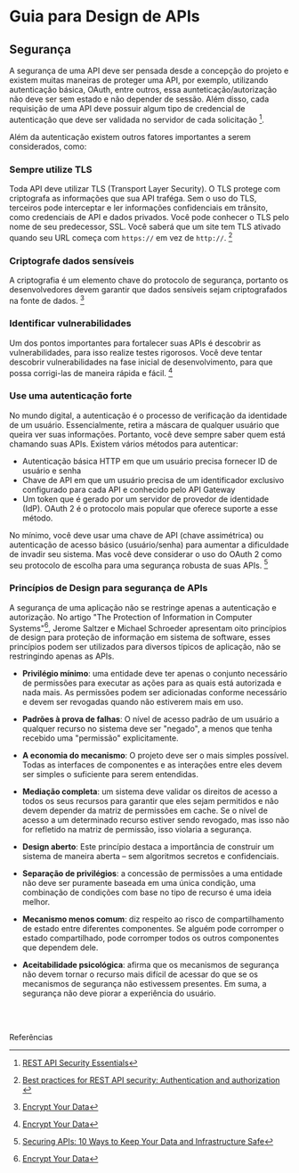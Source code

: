# Guia para Design de APIs

## Segurança

A segurança de uma API deve ser pensada desde a concepção do projeto e existem muitas maneiras de proteger uma API, por exemplo, utilizando autenticação básica, OAuth, entre outros, essa aunteticação/autorização não deve ser sem estado e não depender de sessão. Além disso, cada requisição de uma API deve possuir algum tipo de credencial de autenticação que deve ser validada no servidor de cada solicitação [^1].

Além da autenticação existem outros fatores importantes a serem considerados, como:

### Sempre utilize TLS

Toda API deve utilizar TLS (Transport Layer Security). O TLS protege com criptografa as informações que sua API traféga. Sem o uso do TLS, terceiros pode interceptar e ler informações confidenciais em trânsito, como credenciais de API e dados privados. Você pode conhecer o TLS pelo nome de seu predecessor, SSL. Você saberá que um site tem TLS ativado quando seu URL começa com `https://` em vez de `http://`. [^2]


### Criptografe dados sensíveis

A criptografia é um elemento chave do protocolo de segurança, portanto os desenvolvedores devem garantir que dados sensíveis sejam criptografados na fonte de dados. [^3]


### Identificar vulnerabilidades

Um dos pontos importantes para fortalecer suas APIs é descobrir as vulnerabilidades, para isso realize testes rigorosos. Você deve tentar descobrir vulnerabilidades na fase inicial de desenvolvimento, para que possa corrigi-las de maneira rápida e fácil. [^3]


### Use uma autenticação forte

No mundo digital, a autenticação é o processo de verificação da identidade de um usuário. Essencialmente, retira a máscara de qualquer usuário que queira ver suas informações. Portanto, você deve sempre saber quem está chamando suas APIs. Existem vários métodos para autenticar:

- Autenticação básica HTTP em que um usuário precisa fornecer ID de usuário e senha
- Chave de API em que um usuário precisa de um identificador exclusivo configurado para cada API e conhecido pelo API Gateway
- Um token que é gerado por um servidor de provedor de identidade (IdP). OAuth 2 é o protocolo mais popular que oferece suporte a esse método.

No mínimo, você deve usar uma chave de API (chave assimétrica) ou autenticação de acesso básico (usuário/senha) para aumentar a dificuldade de invadir seu sistema. Mas você deve considerar o uso do OAuth 2 como seu protocolo de escolha para uma segurança robusta de suas APIs. [^4]


### Princípios de Design para segurança de APIs

A segurança de uma aplicação não se restringe apenas a autenticação e autorização. No artigo "The Protection of Information in Computer Systems"[^3], Jerome Saltzer e Michael Schroeder apresentam oito princípios de design para proteção de informação em sistema de software, esses princípios podem ser utilizados para diversos típicos de aplicação, não se restringindo apenas as APIs.

- **Privilégio mínimo**: uma entidade deve ter apenas o conjunto necessário de permissões para executar as ações para as quais está autorizada e nada mais. As permissões podem ser adicionadas conforme necessário e devem ser revogadas quando não estiverem mais em uso.

- **Padrões à prova de falhas**: O nível de acesso padrão de um usuário a qualquer recurso no sistema deve ser "negado", a menos que tenha recebido uma "permissão" explicitamente.

- **A economia do mecanismo**: O projeto deve ser o mais simples possível. Todas as interfaces de componentes e as interações entre eles devem ser simples o suficiente para serem entendidas.

- **Mediação completa**: um sistema deve validar os direitos de acesso a todos os seus recursos para garantir que eles sejam permitidos e não devem depender da matriz de permissões em cache. Se o nível de acesso a um determinado recurso estiver sendo revogado, mas isso não for refletido na matriz de permissão, isso violaria a segurança.

- **Design aberto**: Este princípio destaca a importância de construir um sistema de maneira aberta – sem algoritmos secretos e confidenciais.

- **Separação de privilégios**: a concessão de permissões a uma entidade não deve ser puramente baseada em uma única condição, uma combinação de condições com base no tipo de recurso é uma ideia melhor.

- **Mecanismo menos comum**: diz respeito ao risco de compartilhamento de estado entre diferentes componentes. Se alguém pode corromper o estado compartilhado, pode corromper todos os outros componentes que dependem dele.

- **Aceitabilidade psicológica**: afirma que os mecanismos de segurança não devem tornar o recurso mais difícil de acessar do que se os mecanismos de segurança não estivessem presentes. Em suma, a segurança não deve piorar a experiência do usuário.

<br><br>

Referências

[^1]: [REST API Security Essentials](https://restfulapi.net/security-essentials/)
[^2]: [Best practices for REST API security: Authentication and authorization
](https://stackoverflow.blog/2021/10/06/best-practices-for-authentication-and-authorization-for-rest-apis/)
[^3]: [Encrypt Your Data](https://brightsec.com/blog/api-security-best-practices/)
[^4]: [Securing APIs: 10 Ways to Keep Your Data and Infrastructure Safe](https://www.f5.com/labs/articles/education/securing-apis--10-best-practices-for-keeping-your-data-and-infra)
[^5]: [The Protection of Information in Computer Systems - BASIC PRINCIPLES OF INFORMATION PROTECTION](http://web.mit.edu/Saltzer/www/publications/protection/Basic.html)
